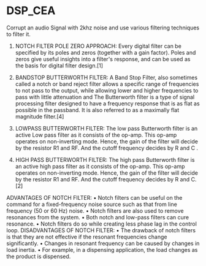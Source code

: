 # DSP_CEA
Corrupt an audio Signal with 2khz noise and use various filtering techniques to filter it.

1.	NOTCH FILTER POLE ZERO APPROACH:
Every digital filter can be specified by its poles and zeros (together with a gain factor). Poles and zeros give useful insights into a filter's response, and can be used as the basis for digital filter design.[1]

2.	BANDSTOP BUTTERWORTH FILTER: 
A Band Stop Filter, also sometimes called a notch or band reject filter allows a specific range of frequencies to not pass to the output, while allowing lower and higher frequencies to pass with little attenuation and The Butterworth filter is a type of signal processing filter designed to have a frequency response that is as flat as possible in the passband. It is also referred to as a maximally flat magnitude filter.[4]

3.	LOWPASS BUTTERWORTH FILTER: 
The low pass Butterworth filter is an active Low pass filter as it consists of the op-amp. This op-amp operates on non-inverting mode. Hence, the gain of the filter will decide by the resistor R1 and RF. And the cutoff frequency decides by R and C .

4.	HIGH PASS BUTTERWORTH FILTER:
The high pass Butterworth filter is an active high pass filter as it consists of the op-amp. This op-amp operates on non-inverting mode. Hence, the gain of the filter will decide by the resistor R1 and RF. And the cutoff frequency decides by R and C.[2]

ADVANTAGES OF NOTCH FILTER: 
•	Notch filters can be useful on the command for a fixed-frequency noise source such as that from line frequency (50 or 60 Hz) noise. 
•	Notch filters are also used to remove resonances from the system. 
•	Both notch and low-pass filters can cure resonance. 
•	Notch filters do so while creating less phase lag in the control loop.
 DISADVANTAGES OF NOTCH FILTER: 
•	The drawback of notch filters is that they are not effective if the resonant frequencies change significantly. 
•	Changes in resonant frequency can be caused by changes in load inertia.
•	For example, in a dispensing application, the load changes as the product is dispensed. 
